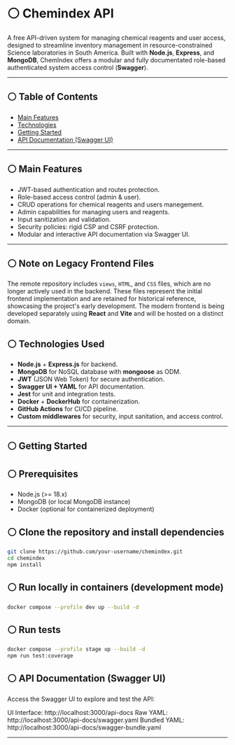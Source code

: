 # ⚪ Chemindex API

A free API-driven system for managing chemical reagents and user access, designed to streamline inventory management in resource-constrained Science laboratories in South America. Built with **Node.js**, **Express**, and **MongoDB**, ChemIndex offers a modular and fully documentated role-based authenticated system access control (**Swagger**).

---

## ⚪ Table of Contents

- [Main Features](#-features)
- [Technologies](#️-technologies)
- [Getting Started](#-getting-started)
- [API Documentation (Swagger UI)](#-api-documentation-swagger-ui)

---

## ⚪ Main Features

- JWT-based authentication and routes protection.
- Role-based access control (admin & user).
- CRUD operations for chemical reagents and users manegement.
- Admin capabilities for managing users and reagents.
- Input sanitization and validation.
- Security policies: rigid CSP and CSRF protection.
- Modular and interactive API documentation via Swagger UI.

---

## ⚪ Note on Legacy Frontend Files

The remote repository includes `views`, `HTML`, and `CSS` files, which are no longer actively used in the backend. These files represent the initial frontend implementation and are retained for historical reference, showcasing the project's early development. The modern frontend is being developed separately using **React** and **Vite** and will be hosted on a distinct domain.

## ⚪ Technologies Used

- **Node.js** + **Express.js** for backend.
- **MongoDB** for NoSQL database with **mongoose** as ODM.
- **JWT** (JSON Web Token) for secure authentication.
- **Swagger UI + YAML** for API documentation.
- **Jest** for unit and integration tests.
- **Docker** + **DockerHub** for containerization.
- **GitHub Actions** for CI/CD pipeline.
- **Custom middlewares** for security, input sanitation, and access control.

---

## ⚪ Getting Started

## ⚪ Prerequisites

- Node.js (>= 18.x)
- MongoDB (or local MongoDB instance)
- Docker (optional for containerized deployment)

## ⚪ Clone the repository and install dependencies

```bash
git clone https://github.com/your-username/chemindex.git
cd chemindex
npm install
```

## ⚪ Run locally in containers (development mode)

```bash
docker compose --profile dev up --build -d
```

## ⚪ Run tests

```bash
docker compose --profile stage up --build -d
npm run test:coverage
```

## ⚪ API Documentation (Swagger UI)

Access the Swagger UI to explore and test the API:

UI Interface: http://localhost:3000/api-docs
Raw YAML: http://localhost:3000/api-docs/swagger.yaml
Bundled YAML: http://localhost:3000/api-docs/swagger-bundle.yaml

---
